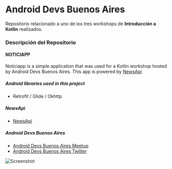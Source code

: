 # Android Devs Buenos Aires

Repositorio relacionado a uno de los tres workshops de **Introducción a Kotlin** realizados.

### Descripción del Repositorio
#### NOTICIAPP

Noticiapp is a simple application that was used for a Kotlin workshop hosted by Android Devs Buenos Aires. This app is powered by [NewsApi]

##### Android libraries used in this project
  - Retrofit / Glide / Okhttp

##### NewsApi
 - [NewsApi]

##### Android Devs Buenos Aires
- [Android Devs Buenos Aires Meetup][adevsBAMeetup]
- [Android Devs Buenos Aires Twitter][adevsBATwitter]

 [adevsBAMeetup]: <http://meetup.com/es-ES/Android-Devs-Buenos-Aires>
 [adevsBATwitter]: <https://twitter.com/AndroidDevsBSAS>
 [newsapi]: <https://newsapi.org/>
 
![Screenshot](https://thumbs.gfycat.com/RemoteFinishedJoey-size_restricted.gif?raw=true)

